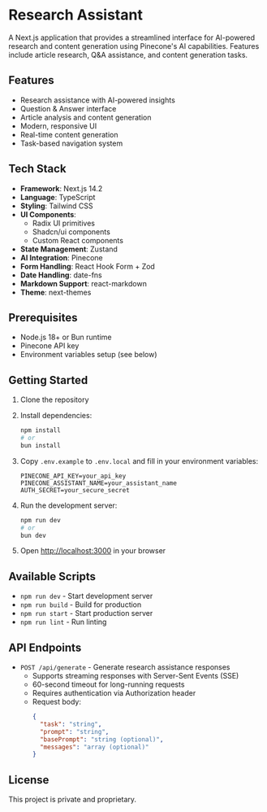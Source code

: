 # Research Assistant

A Next.js application that provides a streamlined interface for AI-powered research and content generation using Pinecone's AI capabilities. Features include article research, Q&A assistance, and content generation tasks.

## Features

- Research assistance with AI-powered insights
- Question & Answer interface
- Article analysis and content generation
- Modern, responsive UI
- Real-time content generation
- Task-based navigation system

## Tech Stack

- **Framework**: Next.js 14.2
- **Language**: TypeScript
- **Styling**: Tailwind CSS
- **UI Components**:
  - Radix UI primitives
  - Shadcn/ui components
  - Custom React components
- **State Management**: Zustand
- **AI Integration**: Pinecone
- **Form Handling**: React Hook Form + Zod
- **Date Handling**: date-fns
- **Markdown Support**: react-markdown
- **Theme**: next-themes

## Prerequisites

- Node.js 18+ or Bun runtime
- Pinecone API key
- Environment variables setup (see below)

## Getting Started

1. Clone the repository
2. Install dependencies:
   ```bash
   npm install
   # or
   bun install
   ```
3. Copy `.env.example` to `.env.local` and fill in your environment variables:

   ```
   PINECONE_API_KEY=your_api_key
   PINECONE_ASSISTANT_NAME=your_assistant_name
   AUTH_SECRET=your_secure_secret
   ```

4. Run the development server:

   ```bash
   npm run dev
   # or
   bun dev
   ```

5. Open [http://localhost:3000](http://localhost:3000) in your browser

## Available Scripts

- `npm run dev` - Start development server
- `npm run build` - Build for production
- `npm run start` - Start production server
- `npm run lint` - Run linting

## API Endpoints

- `POST /api/generate` - Generate research assistance responses
  - Supports streaming responses with Server-Sent Events (SSE)
  - 60-second timeout for long-running requests
  - Requires authentication via Authorization header
  - Request body:
    ```json
    {
      "task": "string",
      "prompt": "string",
      "basePrompt": "string (optional)",
      "messages": "array (optional)"
    }
    ```

## License

This project is private and proprietary.
